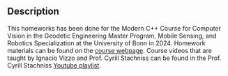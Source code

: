 ## Description 
This homeworks has been done for the Modern C++ Course for Computer Vision in the Geodetic Engineering Master Program, Mobile Sensing, and Robotics Specialization at the University of Bonn in 2024. Homework materials can be found on the  [course webpage](https://www.ipb.uni-bonn.de/teaching/cpp-2020/homeworks/index.html). Course videos that are taught by Ignacio Vizzo and Prof. Cyrill Stachniss can be found in the Prof. Cyrill Stachniss [Youtube playlist](https://www.youtube.com/watch?v=sZK6ouwREXA&list=PLgnQpQtFTOGRM59sr3nSL8BmeMZR9GCIA&index=1).
